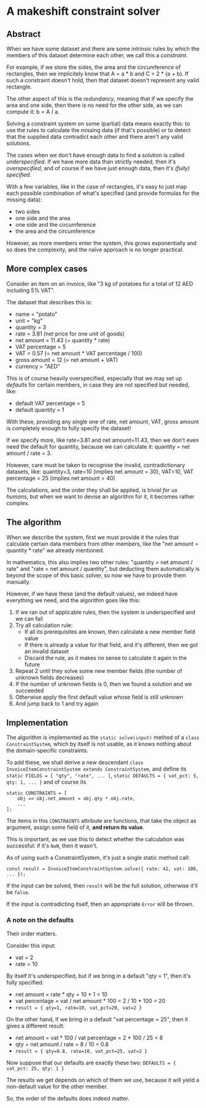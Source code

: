 # A makeshift constraint solver

## Abstract

When we have some dataset and there are some intrinsic rules by which the members
of this dataset determine each other, we call this a _constraint_.

For example, if we store the sides, the area and the circumference of rectangles,
then we implicitely know that A = a * b and C = 2 * (a + b). If such a constraint
doesn't hold, then that dataset doesn't represent any valid rectangle.

The other aspect of this is the _redundancy_, meaning that if we specify the area
and one side, then there is no need for the other side, as we can compute it:
b = A / a.

Solving a constraint system on some (partial) data means exactly this: to use the
rules to calculate the missing data (if that's possible) or to detect that the
supplied data contradict each other and there aren't any valid solutions.

The cases when we don't have enough data to find a solution is called _underspecified_.
If we have more data than strictly needed, then it's _overspecified_, and of course
if we have just enough data, then it's _(fully) specified_.

With a few variables, like in the case of rectangles, it's easy to just map each
possible combination of what's specified (and provide formulas for the missing data):
 - two sides
 - one side and the area
 - one side and the circumference
 - the area and the circumference

However, as more members enter the system, this grows exponentially and so does the
complexity, and the naïve approach is no longer practical.


## More complex cases

Consider an item on an invoice, like "3 kg of potatoes for a total of 12 AED including 5% VAT".

The dataset that describes this is:
 - name = "potato"
 - unit = "kg"
 - quantity = 3
 - rate = 3.81 (net price for one unit of goods)
 - net amount = 11.43 (= quantity * rate)
 - VAT percentage = 5
 - VAT = 0.57 (= net amount * VAT percentage / 100)
 - gross amount = 12 (= net amount + VAT)
 - currency = "AED"

This is of course heavily overspecified, especially that we may set up _defaults_ for
certain members, in case they are not specified but needed, like:

 - default VAT percentage = 5
 - default quantity = 1

With these, providing any single one of rate, net amount, VAT, gross amount is
completely enough to fully specify the dataset!

If we specify more, like rate=3.81 and net amount=11.43, then we don't even need
the default for quantity, because we can calculate it: quantity = net amount / rate = 3.

However, care must be taken to recognise the invalid, contradictionary datasets, like:
    quantity=3, rate=10 (implies net amount = 30), VAT=10, VAT percentage = 25 (implies net amount = 40)

The calculations, and the order they shall be applied, is trivial _for us humans_, but
when we want to devise an algorithm for it, it becomes rather complex.


## The algorithm

When we describe the system, first we must provide it the rules that calculate certain
data members from other members, like the "net amount = quantity * rate" we already mentioned.

In mathematics, this also implies two other rules: "quantity = net amount / rate" and
"rate = net amount / quantity", but deducting them automatically is beyond the scope of this
basic solver, so now we have to provide them manually.

However, if we have these (and the default values), we indeed have everything we need, and the
algorithm goes like this:

1. If we ran out of applicable rules, then the system is underspecified and we can fail
2. Try all calculation rule:
    - If all its prerequisites are known, then calculate a new member field value
    - If there is already a value for that field, and it's different, then we got an invalid dataset
    - Discard the rule, as it makes no sense to calculate it again in the future
3. Repeat 2 until they solve some new member fields (the number of unknown fields decreases)
4. If the number of unknown fields is 0, then we found a solution and we succeeded
5. Otherwise apply the first default value whose field is still unknown
6. And jump back to 1 and try again


## Implementation

The algorithm is implemented as the `static solve(input)` method of a `class ConstraintSystem`,
which by itself is not usable, as it knows nothing about the domain-specific constraints.

To add these, we shall derive a new descendant `class InvoiceItemConstraintSystem extends ConstraintSystem`,
and define its `static FIELDS = [ "qty", "rate", ... ]`, `static DEFAULTS = { vat_pct: 5, qty: 1, ... }` and of course its

```
static CONSTRAINTS = [
    obj => obj.net_amount = obj.qty * obj.rate,
    ...
];
```

The items in this `CONSTRAINTS` attribute are functions, that take the object as argument,
assign some field of it, **and return its value**.

This is important, as we use this to detect whether the calculation was successful: if it's `NaN`, then it wasn't.

As of using such a ConstraintSystem, it's just a single static method call:

`const result = InvoiceItemConstraintSystem.solve({ rate: 42, vat: 100, ... });`

If the input can be solved, then `result` will be the full solution, otherwise it'll be `false`.

If the input is contradicting itself, then an appropriate `Error` will be thrown.


### A note on the defaults

Their order matters.

Consider this input:
 - vat = 2
 - rate = 10

By itself it's underspecified, but if we bring in a default "qty = 1", then it's fully specified:
 - net amount = rate * qty = 10 * 1 = 10
 - vat percentage = vat / net amount * 100 = 2 / 10 * 100 = 20
 - `result = { qty=1, rate=10, vat_pct=20, vat=2 }`

On the other hand, if we bring in a default "vat percentage = 25", then it gives a different result:
 - net amount = vat * 100 / vat percentage = 2 * 100 / 25 = 8
 - qty = net amount / rate = 8 / 10 = 0.8
 - `result = { qty=0.8, rate=10, vat_pct=25, vat=2 }`


Now suppose that our defaults are exactly these two: `DEFAULTS = { vat_pct: 25, qty: 1 }`

The results we get depends on which of them we use, because it will yield a non-default value for
the other member.

So, the order of the defaults does indeed matter.
